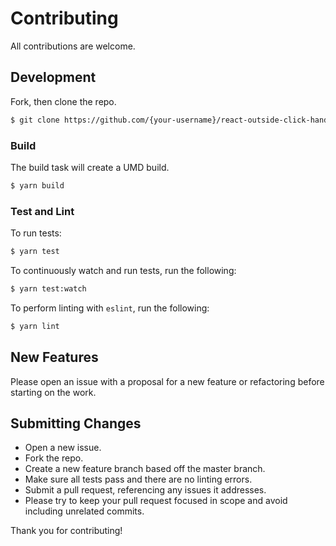 # Contributing

All contributions are welcome.

## Development

Fork, then clone the repo.

```bash
$ git clone https://github.com/{your-username}/react-outside-click-handler.git
```

### Build

The build task will create a UMD build.

```bash
$ yarn build
```

### Test and Lint

To run tests:

```bash
$ yarn test
```

To continuously watch and run tests, run the following:

```bash
$ yarn test:watch
```

To perform linting with `eslint`, run the following:

```bash
$ yarn lint
```

## New Features

Please open an issue with a proposal for a new feature or refactoring before starting on the work.

## Submitting Changes

- Open a new issue.
- Fork the repo.
- Create a new feature branch based off the master branch.
- Make sure all tests pass and there are no linting errors.
- Submit a pull request, referencing any issues it addresses.
- Please try to keep your pull request focused in scope and avoid including unrelated commits.

Thank you for contributing!
